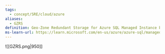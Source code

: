 ```yaml
---
tags:
  - concept/SRE/cloud/azure 
aliases:
  - GZRS
definition: Geo-Zone Redundant Storage for Azure SQL Managed Instance backups provides 3 synchronous copies in different availability zones within the same primary region, plus an additional asynchronous copy within a single availability zone in the paired secondary region
ms-learn-url: https://learn.microsoft.com/en-us/azure/azure-sql/managed-instance/automated-backups-overview?view=azuresql
---
```

![[GZRS.png|950]]

